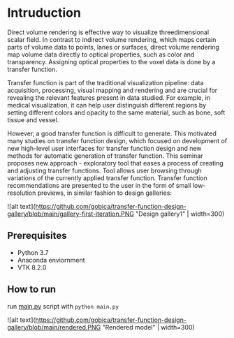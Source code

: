 <h1 class="code-line" data-line-start=0 data-line-end=1 ><a id="Intruduction_0"></a>Intruduction</h1>
<p class="has-line-data" data-line-start="2" data-line-end="3">Direct volume rendering is effective way to visualize threedimensional scalar field. In contrast to indirect volume rendering, which maps certain parts of volume data to points, lanes or surfaces, direct volume rendering map volume data directly to optical properties, such as color and transparency. Assigning optical properties to the voxel data is done by a transfer function.</p>
<p class="has-line-data" data-line-start="4" data-line-end="5">Transfer function is part of the traditional visualization pipeline: data acquisition, processing, visual mapping and rendering and are crucial for revealing the relevant features present in data studied. For example, in medical visualization, it can help user distinguish different regions by setting different colors and opacity to the same material, such as bone, soft tissue and vessel.</p>
<p class="has-line-data" data-line-start="6" data-line-end="7">However, a good transfer function is difficult to generate. This motivated many studies on transfer function design, which focused on development of new high-level user interfaces for transfer function design and new methods for automatic generation of transfer function. This seminar proposes new approach - exploratory tool that eases a process of creating and adjusting transfer functions. Tool allows user browsing through variations of the currently applied transfer function. Transfer function recommendations are presented to the user in the form of small low-resolution previews, in similar fashion to design galleries:</p>
<p class="has-line-data" data-line-start="9" data-line-end="10">
  
 
 ![alt text](https://github.com/gobica/transfer-function-design-gallery/blob/main/gallery-first-iteration.PNG "Design gallery1"  | width=300)

<h2 class="code-line" data-line-start=11 data-line-end=12 ><a id="Prerequisites_11"></a>Prerequisites</h2>
<ul>
<li class="has-line-data" data-line-start="12" data-line-end="13">Python 3.7</li>
<li class="has-line-data" data-line-start="13" data-line-end="14">Anaconda enviornment</li>
<li class="has-line-data" data-line-start="14" data-line-end="16">VTK 8.2.0</li>
</ul>
<h2 class="code-line" data-line-start=16 data-line-end=17 ><a id="How_to_run_16"></a>How to run</h2>
<p class="has-line-data" data-line-start="17" data-line-end="18">run <a href="http://main.py">main.py</a> script with <code>python main.py</code></p>
<p class="has-line-data" data-line-start="19" data-line-end="20">
 
  
   ![alt text](https://github.com/gobica/transfer-function-design-gallery/blob/main/rendered.PNG "Rendered model"  | width=300)

